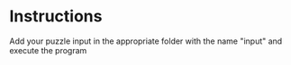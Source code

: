 # Instructions

Add your puzzle input in the appropriate folder with the name "input" and execute the program
